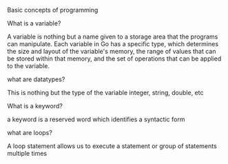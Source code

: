 Basic concepts of programming


What is a variable?

A variable is nothing but a name given to a storage area that the programs can manipulate. Each variable in Go has a specific type, which determines the size and layout of the variable's memory, the range of values that can be stored within that memory, and the set of operations that can be applied to the variable.

what are datatypes?

This is nothing but the type of the variable
integer, string, double, etc

What is a keyword?

a keyword is a reserved word which identifies a syntactic form

what are loops?

A loop statement allows us to execute a statement or group of statements multiple times


